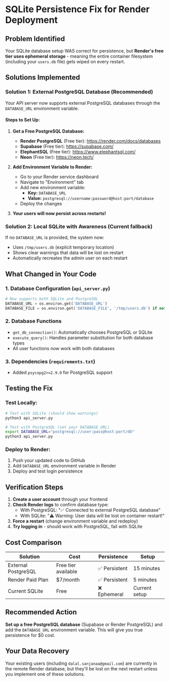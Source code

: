 # SQLite Persistence Fix for Render Deployment

## Problem Identified
Your SQLite database setup WAS correct for persistence, but **Render's free tier uses ephemeral storage** - meaning the entire container filesystem (including your `users.db` file) gets wiped on every restart.

## Solutions Implemented

### Solution 1: External PostgreSQL Database (Recommended)
Your API server now supports external PostgreSQL databases through the `DATABASE_URL` environment variable.

#### Steps to Set Up:

1. **Get a Free PostgreSQL Database:**
   - **Render PostgreSQL** (Free tier): https://render.com/docs/databases
   - **Supabase** (Free tier): https://supabase.com/
   - **ElephantSQL** (Free tier): https://www.elephantsql.com/
   - **Neon** (Free tier): https://neon.tech/

2. **Add Environment Variable to Render:**
   - Go to your Render service dashboard
   - Navigate to "Environment" tab
   - Add new environment variable:
     - **Key:** `DATABASE_URL`
     - **Value:** `postgresql://username:password@host:port/database`
   - Deploy the changes

3. **Your users will now persist across restarts!**

### Solution 2: Local SQLite with Awareness (Current fallback)
If no `DATABASE_URL` is provided, the system now:
- Uses `/tmp/users.db` (explicit temporary location)
- Shows clear warnings that data will be lost on restart
- Automatically recreates the admin user on each restart

## What Changed in Your Code

### 1. Database Configuration (`api_server.py`)
```python
# Now supports both SQLite and PostgreSQL
DATABASE_URL = os.environ.get('DATABASE_URL')
DATABASE_FILE = os.environ.get('DATABASE_FILE', '/tmp/users.db') if not DATABASE_URL else None
```

### 2. Database Functions
- `get_db_connection()`: Automatically chooses PostgreSQL or SQLite
- `execute_query()`: Handles parameter substitution for both database types
- All user functions now work with both databases

### 3. Dependencies (`requirements.txt`)
- Added `psycopg2>=2.9.0` for PostgreSQL support

## Testing the Fix

### Test Locally:
```bash
# Test with SQLite (should show warnings)
python3 api_server.py

# Test with PostgreSQL (set your DATABASE_URL)
export DATABASE_URL="postgresql://user:pass@host:port/db"
python3 api_server.py
```

### Deploy to Render:
1. Push your updated code to GitHub
2. Add `DATABASE_URL` environment variable in Render
3. Deploy and test login persistence

## Verification Steps

1. **Create a user account** through your frontend
2. **Check Render logs** to confirm database type:
   - With PostgreSQL: "✅ Connected to external PostgreSQL database"
   - With SQLite: "⚠️ Warning: User data will be lost on container restart!"
3. **Force a restart** (change environment variable and redeploy)
4. **Try logging in** - should work with PostgreSQL, fail with SQLite

## Cost Comparison

| Solution | Cost | Persistence | Setup |
|----------|------|-------------|-------|
| External PostgreSQL | Free tier available | ✅ Persistent | 15 minutes |
| Render Paid Plan | $7/month | ✅ Persistent | 5 minutes |
| Current SQLite | Free | ❌ Ephemeral | Current setup |

## Recommended Action

**Set up a free PostgreSQL database** (Supabase or Render PostgreSQL) and add the `DATABASE_URL` environment variable. This will give you true persistence for $0 cost.

## Your Data Recovery

Your existing users (including `dalal.sanjanaa@gmail.com`) are currently in the remote Render database, but they'll be lost on the next restart unless you implement one of these solutions.